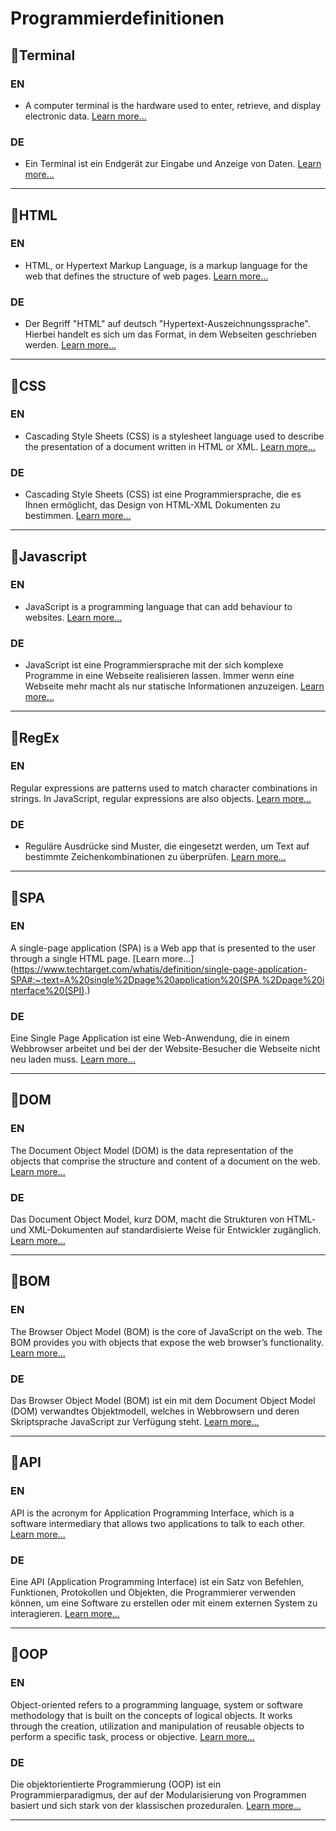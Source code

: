 # Programmierdefinitionen

## 🔸Terminal

### EN

- A computer terminal is the hardware used to enter, retrieve, and display electronic data.
  [Learn more...](https://www.collinsdictionary.com/dictionary/english/terminal)

### DE

- Ein Terminal ist ein Endgerät zur Eingabe und Anzeige von Daten.
  [Learn more...](https://www.computerweekly.com/de/definition/Terminal)

---

## 🔸HTML

### EN

- HTML, or Hypertext Markup Language, is a markup language for the web that defines the structure of web pages.
  [Learn more...](https://www.freecodecamp.org/news/what-is-html-definition-and-meaning/)

### DE

- Der Begriff "HTML" auf deutsch "Hypertext-Auszeichnungssprache". Hierbei handelt es sich um das Format, in dem Webseiten geschrieben werden.
  [Learn more...](https://praxistipps.chip.de/was-ist-html-verstaendlich-erklaert_40979#:~:text=Der%20Begriff%20%22HTML%22%20steht%20f%C3%BCr,Webseite%20den%20Text%20einer%20Website.)

---

## 🔸CSS

### EN

- Cascading Style Sheets (CSS) is a stylesheet language used to describe the presentation of a document written in HTML or XML.
  [Learn more...](https://developer.mozilla.org/en-US/docs/Web/CSS)

### DE

- Cascading Style Sheets (CSS) ist eine Programmiersprache, die es Ihnen ermöglicht, das Design von HTML-XML Dokumenten zu bestimmen.
  [Learn more...](https://www.ionos.de/digitalguide/websites/webdesign/was-ist-css/)

---

## 🔸Javascript

### EN

- JavaScript is a programming language that can add behaviour to websites.
  [Learn more...](https://www.techopedia.com/definition/3929/javascript-js)

### DE

- JavaScript ist eine Programmiersprache mit der sich komplexe Programme in eine Webseite realisieren lassen. Immer wenn eine Webseite mehr macht als nur statische Informationen anzuzeigen.
  [Learn more...](https://developer.mozilla.org/de/docs/Learn/JavaScript/First_steps/What_is_JavaScript)

---

## 🔸RegEx

### EN

Regular expressions are patterns used to match character combinations in strings. In JavaScript, regular expressions are also objects.
[Learn more...](https://developer.mozilla.org/en-US/docs/Web/JavaScript/Guide/Regular_Expressions)

### DE

- Reguläre Ausdrücke sind Muster, die eingesetzt werden, um Text auf bestimmte Zeichenkombinationen zu überprüfen.
  [Learn more...](https://developer.mozilla.org/de/docs/Web/JavaScript/Guide/Regular_Expressions)

---

## 🔸SPA

### EN

A single-page application (SPA) is a Web app that is presented to the user through a single HTML page.
[Learn more...](https://www.techtarget.com/whatis/definition/single-page-application-SPA#:~:text=A%20single%2Dpage%20application%20(SPA,%2Dpage%20interface%20(SPI).)

### DE

Eine Single Page Application ist eine Web-Anwendung, die in einem Webbrowser arbeitet und bei der der Website-Besucher die Webseite nicht neu laden muss.
[Learn more...](https://www.sana-commerce.com/de/ecommerce-erklaert/was-ist-eine-single-page-application/)

---

## 🔸DOM

### EN

The Document Object Model (DOM) is the data representation of the objects that comprise the structure and content of a document on the web.
[Learn more...](https://developer.mozilla.org/en-US/docs/Web/API/Document_Object_Model/Introduction)

### DE

Das Document Object Model, kurz DOM, macht die Strukturen von HTML- und XML-Dokumenten auf standardisierte Weise für Entwickler zugänglich.
[Learn more...](https://www.dev-insider.de/was-ist-das-dom-a-1095908/)

---

## 🔸BOM

### EN

The Browser Object Model (BOM) is the core of JavaScript on the web. The BOM provides you with objects that expose the web browser’s functionality.
[Learn more...](https://www.javascripttutorial.net/javascript-bom/)

### DE

Das Browser Object Model (BOM) ist ein mit dem Document Object Model (DOM) verwandtes Objektmodell, welches in Webbrowsern und deren Skriptsprache JavaScript zur Verfügung steht.
[Learn more...](https://www.enzyklo.de/Begriff/Browser_Object_Model)

---
## 🔸API

### EN

API is the acronym for Application Programming Interface, which is a software intermediary that allows two applications to talk to each other.
[Learn more...](https://www.mulesoft.com/resources/api/what-is-an-api)

### DE

Eine API (Application Programming Interface) ist ein Satz von Befehlen, Funktionen, Protokollen und Objekten, die Programmierer verwenden können, um eine Software zu erstellen oder mit einem externen System zu interagieren. 
[Learn more...](https://www.talend.com/de/resources/was-ist-eine-api/#:~:text=%E2%80%93%20Definition,einem%20externen%20System%20zu%20interagieren.)

---

## 🔸OOP

### EN

Object-oriented refers to a programming language, system or software methodology that is built on the concepts of logical objects. It works through the creation, utilization and manipulation of reusable objects to perform a specific task, process or objective.
[Learn more...](https://www.techopedia.com/definition/3233/object-oriented#:~:text=Object%2Doriented%20refers%20to%20a,specific%20task%2C%20process%20or%20objective.)

### DE

Die objektorientierte Programmierung (OOP) ist ein Programmierparadigmus, der auf der Modularisierung von Programmen basiert und sich stark von der klassischen prozeduralen.
[Learn more...](https://www.itwissen.info/Objektorientierte-Programmierung-object-oriented-programming-OOP.html)

---
